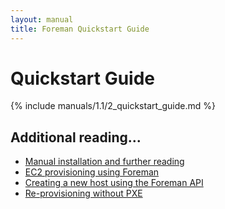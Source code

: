 ```yaml
---
layout: manual
title: Foreman Quickstart Guide
---
```


# Quickstart Guide

{% include manuals/1.1/2_quickstart_guide.md %}

## Additional reading...

* [Manual installation and further reading](/manuals/1.1/index.html)
* [EC2 provisioning using Foreman](/2012/05/ec2-provisioning-using-foreman.html)
* [Creating a new host using the Foreman API](/2012/01/creating-new-host-using-foreman-api.html)
* [Re-provisioning without PXE](/2012/01/re-provision-host-without-pxeboot.html)
